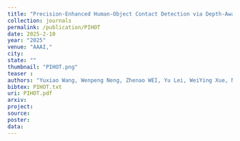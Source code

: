 ```yaml
---
title: "Precision-Enhanced Human-Object Contact Detection via Depth-Aware Perspective Interaction and Object Texture Restoration"
collection: journals
permalink: /publication/PIHOT
date: 2025-2-10
year: "2025"
venue: "AAAI,"
city: 
state: ""
thumbnail: "PIHOT.png"
teaser : 
authors: "Yuxiao Wang, Wenpeng Neng, Zhenao WEI, Yu Lei, WeiYing Xue, Nan Zhuang, Yanwu Xu, Xinyu Jiang, Qi Liu*"
bibtex: PIHOT.txt
uri: PIHOT.pdf
arxiv: 
project: 
source: 
poster: 
data:
---
```


